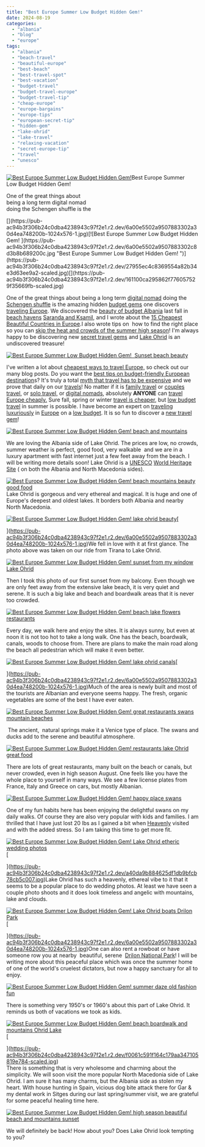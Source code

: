 ```yaml
---
title: "Best Europe Summer Low Budget Hidden Gem!"
date: 2024-08-19
categories: 
  - "albania"
  - "blog"
  - "europe"
tags: 
  - "albania"
  - "beach-travel"
  - "beautiful-europe"
  - "best-beach"
  - "best-travel-spot"
  - "best-vacation"
  - "budget-travel"
  - "budget-travel-europe"
  - "budget-travel-tip"
  - "cheap-europe"
  - "europe-bargains"
  - "europe-tips"
  - "european-secret-tip"
  - "hidden-gem"
  - "lake-ohrid"
  - "lake-travel"
  - "relaxing-vacation"
  - "secret-europe-tip"
  - "travel"
  - "unesco"
---
```


[![Best Europe Summer Low Budget Hidden Gem! ](https://pub-ac94b3f306b24c0dba4238943c97f2e1.r2.dev/6a00e5502a9507883302dad0cc8ad0200d.jpg "Best Europe Summer Low Budget Hidden Gem! ")](https://pub-ac94b3f306b24c0dba4238943c97f2e1.r2.dev/450dc17e64312f0943252e83e4a09a7a-scaled.jpg)[](https://pub-ac94b3f306b24c0dba4238943c97f2e1.r2.dev/6a00e5502a9507883302a30d4ea748200b-1024x576-1.jpg)Best Europe Summer  
Low Budget Hidden Gem! 

One of the great things about  
being a long term digital nomad  
doing the Schengen shuffle is the

<!--more--> [](https://pub-ac94b3f306b24c0dba4238943c97f2e1.r2.dev/6a00e5502a9507883302a30d4ea748200b-1024x576-1.jpg)[![Best Europe Summer Low Budget Hidden Gem! ](https://pub-ac94b3f306b24c0dba4238943c97f2e1.r2.dev/6a00e5502a9507883302c8d3b8b689200c.jpg "Best Europe Summer Low Budget Hidden Gem! ")](https://pub-ac94b3f306b24c0dba4238943c97f2e1.r2.dev/27955ec4c8369554a82b34e3d63ee9a2-scaled.jpg)[](https://pub-ac94b3f306b24c0dba4238943c97f2e1.r2.dev/161100ca295862f776057529f35669fb-scaled.jpg)

One of the great things about being a long term [digital nomad](http://soultravelers3new.local/2022/11/best-warm-winter-digital-nomad-destinations-.html) doing the [Schengen shuffle](http://soultravelers3new.local/2023/05/what-is-schengen-shuffle-travel-how-to-do-it.html) is the amazing hidden [budget gems](http://soultravelers3new.local/2012/02/5-best-european-family-vacations.html) one discovers [traveling Europe](http://soultravelers3new.local/2022/03/retirement-traveling-around-the-world.html). We discovered the [beauty of budget Albania](http://soultravelers3new.local/2024/02/albania-travel-is-the-next-croatia-.html) last fall in [beach havens](https://www.instagram.com/p/CzMDlLRMt_E/) [Saranda and Ksamil](http://soultravelers3new.local/2023/11/meeting-a-rock-star-jazz-musician-traveling-.html), and I wrote about the [15 Cheapest Beautiful Countries in Europe](http://soultravelers3new.local/2024/02/15-cheapest-beautiful-countries-in-europe-to-visit-.html).I also wrote tips on  how to find the right place so you can [skip the heat and crowds of the summer high season](http://soultravelers3new.local/2010/07/how-to-travel-without-crowds-in-high-season-finding-bargains-peace-value-away-from-tourist-areas-tip.html "How To Travel Without Crowds In High Season!")! I'm always happy to be discovering new [secret travel gems](http://soultravelers3new.local/2013/08/secrets-for-a-permanent-vacation-travel-tips.html) and [Lake Ohrid](https://www.independent.co.uk/travel/europe/north-macedonia-lake-ohrid-b2371387.html) is an undiscovered treasure!   
  
[![Best Europe Summer Low Budget Hidden Gem!  Sunset beach beauty ](https://pub-ac94b3f306b24c0dba4238943c97f2e1.r2.dev/6a00e5502a9507883302c8d3bc5553200b.jpg "Best Europe Summer Low Budget Hidden Gem!  Sunset beach beauty ")](https://pub-ac94b3f306b24c0dba4238943c97f2e1.r2.dev/67aa607957c758a447c4a5409baf32f0.jpg)

I've written a lot about [cheapest ways to travel Europe,](http://soultravelers3new.local/2022/07/cheapest-way-to-travel-europe-budget-travel-must-read.html) so check out our many blog posts. Do you want the [best tips on budget-friendly European destination](http://soultravelers3new.local/2022/04/top-tips-for-planning-a-summer-trip-to-europe-2022-cheaply.html)s? It's truly a total [myth that travel has to be expensive](http://soultravelers3new.local/2008/06/how-to-do-exten.html "It's a myth that travel has to be expensive ") and we prove that daily on our [travels](http://soultravelers3new.local/2022/06/tiny-house-on-wheels-vintage-rv-remodel-.html)! No matter if it is [family travel](http://soultravelers3new.local/2012/12/around-the-world-family-travel.html) or [couples travel](http://soultravelers3new.local/2023/10/fab-wine-tasting-vineyard-near-zagreb.html), or [solo travel,](http://soultravelers3new.local/2023/05/heavenly-reyna-lands-next-movie-hits-twitchcon-paris.html) or [digital nomads](http://soultravelers3new.local/2024/01/digital-nomad-cheap-hot-winter-cape-verde-2024-1.html), absolutely **ANYONE** can [travel Europe cheaply.](https://www.travelandleisure.com/trip-ideas/budget-travel/cheap-europe-trips) Sure fall, spring or winter [travel is cheaper](http://soultravelers3new.local/2022/05/cheap-furnished-rentals-in-barcelona-beach-resort.html), but [low budget travel](http://soultravelers3new.local/2012/06/budget-travel-norway-yummy-picnic.html) in summer is possible. I have become an expert on [traveling luxuriously](http://soultravelers3new.local/2012/11/paris-sunset-picnic-at-the-louvre-budget-luxury.html) in [Europe](http://soultravelers3new.local/europe/) on a [low budget](http://soultravelers3new.local/2013/07/retire-and-travel-the-world.html). It is so fun to discover a [new travel gem](https://www.thesun.co.uk/travel/23360366/lake-ohrid-north-macedonia-resort-cheap-boozy-lunches/)!  
  
[![Best Europe Summer Low Budget Hidden Gem!  beach and mountains ](https://pub-ac94b3f306b24c0dba4238943c97f2e1.r2.dev/6a00e5502a9507883302c8d3bc5583200b.jpg "Best Europe Summer Low Budget Hidden Gem!  beach and mountains ")](https://pub-ac94b3f306b24c0dba4238943c97f2e1.r2.dev/175d7b2d6a4f8eea4961b5509685d48d-scaled.jpg)  
  
We are loving the Albania side of Lake Ohrid. The prices are low, no crowds, summer weather is perfect, good food, very walkable  and we are in a luxury apartment with fast internet just a few feet away from the beach. I will be writing more details soon! Lake Ohrid is a [UNESCO](https://en.wikipedia.org/wiki/UNESCO) [World Heritage Site](https://en.wikipedia.org/wiki/World_Heritage_Site) ( on both the Albania and North Macedonia sides). 

  
[![Best Europe Summer Low Budget Hidden Gem!  beach  mountains  beauty  good food](https://pub-ac94b3f306b24c0dba4238943c97f2e1.r2.dev/6a00e5502a9507883302c8d3bc55b0200b.jpg "Best Europe Summer Low Budget Hidden Gem!  beach  mountains  beauty  good food")](https://pub-ac94b3f306b24c0dba4238943c97f2e1.r2.dev/6a00e5502a9507883302a30d4ea748200b-1024x576-1.jpg)  
Lake Ohrid is gorgeous and very ethereal and magical. It is huge and one of Europe's deepest and oldest lakes. It borders both Albania and nearby North Macedonia.   
  
  
[](https://pub-ac94b3f306b24c0dba4238943c97f2e1.r2.dev/6a00e5502a9507883302a30d4ea748200b-1024x576-1.jpg)[![Best Europe Summer Low Budget Hidden Gem!  lake ohrid beauty ](https://pub-ac94b3f306b24c0dba4238943c97f2e1.r2.dev/6a00e5502a9507883302c8d3bc55d8200b.jpg "Best Europe Summer Low Budget Hidden Gem!  lake ohrid beauty ")](https://pub-ac94b3f306b24c0dba4238943c97f2e1.r2.dev/6a00e5502a9507883302a30d4ea748200b-1024x576-1.jpg)[  
  
](https://pub-ac94b3f306b24c0dba4238943c97f2e1.r2.dev/6a00e5502a9507883302a30d4ea748200b-1024x576-1.jpg)We fell in love with it at first glance. The photo above was taken on our ride from Tirana to Lake Ohrid.   
  
[![Best Europe Summer Low Budget Hidden Gem!  sunset from my window Lake Ohrid ](https://pub-ac94b3f306b24c0dba4238943c97f2e1.r2.dev/6a00e5502a9507883302c8d3b8b73e200c.jpg "Best Europe Summer Low Budget Hidden Gem!  sunset from my window Lake Ohrid ")](https://pub-ac94b3f306b24c0dba4238943c97f2e1.r2.dev/68e3780158ace2b688247907ad79876c-scaled.jpg)  
  
Then I took this photo of our first sunset from my balcony. Even though we are only feet away from the extensive lake beach, it is very quiet and serene. It is such a big lake and beach and boardwalk areas that it is never too crowded.   
  
  
[![Best Europe Summer Low Budget Hidden Gem!  beach lake flowers restaurants ](https://pub-ac94b3f306b24c0dba4238943c97f2e1.r2.dev/6a00e5502a9507883302c8d3bc55e5200b.jpg "Best Europe Summer Low Budget Hidden Gem!  beach lake flowers restaurants ")](https://pub-ac94b3f306b24c0dba4238943c97f2e1.r2.dev/6a00e5502a9507883302a30d4ea748200b-1024x576-1.jpg)  
  
Every day, we walk here and enjoy the sites. It is always sunny, but even at noon it is not too hot to take a long walk. One has the beach, boardwalk, canals, woods to choose from. There are plans to make the main road along the beach all pedestrian which will make it even better.   
  
[](https://pub-ac94b3f306b24c0dba4238943c97f2e1.r2.dev/6a00e5502a9507883302a30d4ea748200b-1024x576-1.jpg)[![Best Europe Summer Low Budget Hidden Gem!  lake ohrid canals ](https://pub-ac94b3f306b24c0dba4238943c97f2e1.r2.dev/6a00e5502a9507883302c8d3b8b756200c.jpg "Best Europe Summer Low Budget Hidden Gem!  lake ohrid canals ")](https://pub-ac94b3f306b24c0dba4238943c97f2e1.r2.dev/6a00e5502a9507883302a30d4ea748200b-1024x576-1.jpg)[  
  
](https://pub-ac94b3f306b24c0dba4238943c97f2e1.r2.dev/6a00e5502a9507883302a30d4ea748200b-1024x576-1.jpg)Much of the area is newly built and most of the tourists are Albanian and everyone seems happy. The fresh, organic vegetables are some of the best I have ever eaten.

[![Best Europe Summer Low Budget Hidden Gem!  great restaurants  swans  mountain  beaches ](https://pub-ac94b3f306b24c0dba4238943c97f2e1.r2.dev/6a00e5502a9507883302c8d3b8b771200c.jpg "Best Europe Summer Low Budget Hidden Gem!  great restaurants  swans  mountain  beaches ")](https://pub-ac94b3f306b24c0dba4238943c97f2e1.r2.dev/6a00e5502a9507883302a30d4ea748200b-1024x576-1.jpg)

  
 The ancient,  natural springs make it a Venice type of place. The swans and ducks add to the serene and beautiful atmosphere.   
  
[![Best Europe Summer Low Budget Hidden Gem!  restaurants lake Ohrid great food ](https://pub-ac94b3f306b24c0dba4238943c97f2e1.r2.dev/6a00e5502a9507883302c8d3b8b77d200c.jpg "Best Europe Summer Low Budget Hidden Gem!  restaurants lake Ohrid great food ")](https://pub-ac94b3f306b24c0dba4238943c97f2e1.r2.dev/6a00e5502a9507883302a30d4ea748200b-1024x576-1.jpg)  
  
There are lots of great restaurants, many built on the beach or canals, but never crowded, even in high season August. One feels like you have the whole place to yourself in many ways. We see a few license plates from France, Italy and Greece on cars, but mostly Albanian.   
  
[![Best Europe Summer Low Budget Hidden Gem!  happy place  swans ](https://pub-ac94b3f306b24c0dba4238943c97f2e1.r2.dev/6a00e5502a9507883302dad0cc8c12200d.jpg "Best Europe Summer Low Budget Hidden Gem!  happy place  swans ")](https://pub-ac94b3f306b24c0dba4238943c97f2e1.r2.dev/6a00e5502a9507883302a30d4ea748200b-1024x576-1.jpg)  
  
One of my fun habits here has been enjoying the delightful swans on my daily walks. Of course they are also very popular with kids and families. I am thrilled that I have just lost 20 lbs as I gained a bit when [Heavenly](http://soultravelers3new.local/2024/05/twitch-ceo-clancy-joins-heavenly-reyna-on-her-twitch-stream-.html) visited and with the added stress. So I am taking this time to get more fit.   
  
  
[](https://pub-ac94b3f306b24c0dba4238943c97f2e1.r2.dev/6a00e5502a9507883302a30d4ea748200b-1024x576-1.jpg)[![Best Europe Summer Low Budget Hidden Gem!  Lake Ohrid etheric wedding photos ](https://pub-ac94b3f306b24c0dba4238943c97f2e1.r2.dev/6a00e5502a9507883302c8d3bc5669200b.jpg "Best Europe Summer Low Budget Hidden Gem!  Lake Ohrid etheric wedding photos ")](https://pub-ac94b3f306b24c0dba4238943c97f2e1.r2.dev/6a00e5502a9507883302a30d4ea748200b-1024x576-1.jpg)[  
  
](https://pub-ac94b3f306b24c0dba4238943c97f2e1.r2.dev/a40da9b884625df1db9bfcb78cb5c007.jpg)Lake Ohrid has such a heavenly, ethereal vibe to it that it seems to be a popular place to do wedding photos. At least we have seen a couple photo shoots and it does look timeless and angelic with mountains, lake and clouds.   
  
  
[](https://pub-ac94b3f306b24c0dba4238943c97f2e1.r2.dev/6a00e5502a9507883302a30d4ea748200b-1024x576-1.jpg)[![Best Europe Summer Low Budget Hidden Gem!  Lake Ohrid  boats  Drilon Park](https://pub-ac94b3f306b24c0dba4238943c97f2e1.r2.dev/6a00e5502a9507883302dad0cc8c33200d.jpg "Best Europe Summer Low Budget Hidden Gem!  Lake Ohrid  boats  Drilon Park")](https://pub-ac94b3f306b24c0dba4238943c97f2e1.r2.dev/6a00e5502a9507883302a30d4ea748200b-1024x576-1.jpg)[  
  
](https://pub-ac94b3f306b24c0dba4238943c97f2e1.r2.dev/6a00e5502a9507883302a30d4ea748200b-1024x576-1.jpg)One can also rent a rowboat or have someone row you at nearby  beautiful, serene  [Drilon National Park](https://www.tripadvisor.com/Attraction_Review-g775397-d3475698-Reviews-Driloni_National_Park-Pogradec_Korce_County.html)! I will be writing more about this peaceful place which was once the summer home of one of the world's cruelest dictators, but now a happy sanctuary for all to enjoy.   
  
[![Best Europe Summer Low Budget Hidden Gem!  summer daze old fashion fun ](https://pub-ac94b3f306b24c0dba4238943c97f2e1.r2.dev/6a00e5502a9507883302dad0cc8c41200d.jpg "Best Europe Summer Low Budget Hidden Gem!  summer daze old fashion fun ")](https://pub-ac94b3f306b24c0dba4238943c97f2e1.r2.dev/86f315340c973c23c8fbf409f19080be-scaled.jpg)  
  
There is something very 1950's or 1960's about this part of Lake Ohrid. It reminds us both of vacations we took as kids. 

[](https://pub-ac94b3f306b24c0dba4238943c97f2e1.r2.dev/f0061c591f164c179aa347105819e784-scaled.jpg)[![Best Europe Summer Low Budget Hidden Gem!  beach  boardwalk and mountains Ohrid Lake ](https://pub-ac94b3f306b24c0dba4238943c97f2e1.r2.dev/6a00e5502a9507883302c8d3bc57e4200b.jpg "Best Europe Summer Low Budget Hidden Gem!  beach  boardwalk and mountains Ohrid Lake ")](https://pub-ac94b3f306b24c0dba4238943c97f2e1.r2.dev/5ff40aff479fe9728a09c44d6c8c5a08-scaled.jpg)[  
  
](https://pub-ac94b3f306b24c0dba4238943c97f2e1.r2.dev/f0061c591f164c179aa347105819e784-scaled.jpg)  
There is something that is very wholesome and charming about the simplicity. We will soon visit the more popular North Macedonia side of Lake Ohrid. I am sure it has many charms, but the Albania side as stolen my heart. With house hunting in Spain, vicious dog bite attack there for Gar & my dental work in Sitges during our last spring/summer visit, we are grateful for some peaceful healing time here.   
  
  
[![Best Europe Summer Low Budget Hidden Gem!  high season beautiful beach and mountains sunset ](https://pub-ac94b3f306b24c0dba4238943c97f2e1.r2.dev/6a00e5502a9507883302c8d3b8b8fc200c.jpg "Best Europe Summer Low Budget Hidden Gem!  high season beautiful beach and mountains sunset ")](https://pub-ac94b3f306b24c0dba4238943c97f2e1.r2.dev/6a00e5502a9507883302a30d4ea748200b-1024x576-1.jpg)  
  
We will definitely be back! How about you? Does Lake Ohrid look tempting to you?

